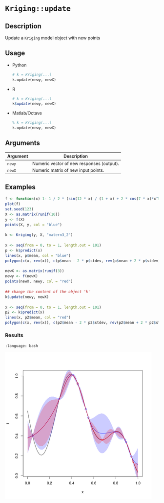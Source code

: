 # `Kriging::update`


## Description

Update a `Kriging` model object with new points


## Usage

* Python
    ```python
    # k = Kriging(...)
    k.update(newy, newX)
    ```
* R
    ```r
    # k = Kriging(...)
    k$update(newy, newX)
    ```
* Matlab/Octave
    ```octave
    % k = Kriging(...)
    k.update(newy, newX)
    ```


## Arguments

Argument      |Description
------------- |----------------
`newy`     |     Numeric vector of new responses (output).
`newX`     |     Numeric matrix of new input points.


## Examples

```r
f <- function(x) 1- 1 / 2 * (sin(12 * x) / (1 + x) + 2 * cos(7 * x)*x^5 + 0.7)
plot(f)
set.seed(123)
X <- as.matrix(runif(10))
y <- f(X)
points(X, y, col = "blue")

k <- Kriging(y, X, "matern3_2")

x <- seq(from = 0, to = 1, length.out = 101)
p <- k$predict(x)
lines(x, p$mean, col = "blue")
polygon(c(x, rev(x)), c(p$mean - 2 * p$stdev, rev(p$mean + 2 * p$stdev)), border = NA, col = rgb(0, 0, 1, 0.2))

newX <- as.matrix(runif(3))
newy <- f(newX)
points(newX, newy, col = "red")

## change the content of the object 'k'
k$update(newy, newX)

x <- seq(from = 0, to = 1, length.out = 101)
p2 <- k$predict(x)
lines(x, p2$mean, col = "red")
polygon(c(x, rev(x)), c(p2$mean - 2 * p2$stdev, rev(p2$mean + 2 * p2$stdev)), border = NA, col = rgb(1, 0, 0, 0.2))
```

### Results
```{literalinclude} ../functions/examples/update.Kriging.md.Rout
:language: bash
```
![](../functions/examples/update.Kriging.md.png)
